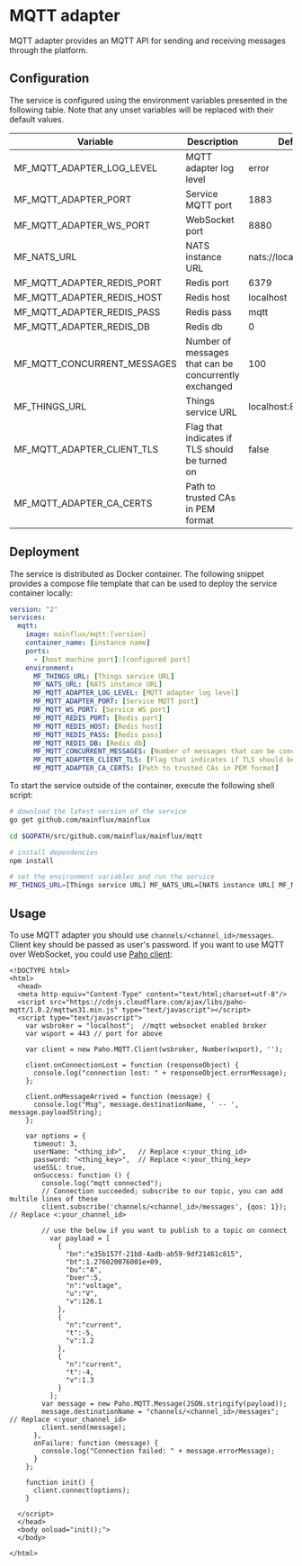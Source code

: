 # MQTT adapter

MQTT adapter provides an MQTT API for sending and receiving messages through the
platform.

## Configuration

The service is configured using the environment variables presented in the
following table. Note that any unset variables will be replaced with their
default values.

| Variable                    | Description                                           | Default               |
|-----------------------------|-------------------------------------------------------|-----------------------|
| MF_MQTT_ADAPTER_LOG_LEVEL   | MQTT adapter log level                                | error                 |
| MF_MQTT_ADAPTER_PORT        | Service MQTT port                                     | 1883                  |
| MF_MQTT_ADAPTER_WS_PORT     | WebSocket port                                        | 8880                  |
| MF_NATS_URL                 | NATS instance URL                                     | nats://localhost:4222 |
| MF_MQTT_ADAPTER_REDIS_PORT  | Redis port                                            | 6379                  |
| MF_MQTT_ADAPTER_REDIS_HOST  | Redis host                                            | localhost             |
| MF_MQTT_ADAPTER_REDIS_PASS  | Redis pass                                            | mqtt                  |
| MF_MQTT_ADAPTER_REDIS_DB    | Redis db                                              | 0                     |
| MF_MQTT_CONCURRENT_MESSAGES | Number of messages that can be concurrently exchanged | 100                   |
| MF_THINGS_URL               | Things service URL                                    | localhost:8181        |
| MF_MQTT_ADAPTER_CLIENT_TLS  | Flag that indicates if TLS should be turned on        | false                 |
| MF_MQTT_ADAPTER_CA_CERTS    | Path to trusted CAs in PEM format                     |                       |

## Deployment

The service is distributed as Docker container. The following snippet provides
a compose file template that can be used to deploy the service container locally:

```yaml
version: "2"
services:
  mqtt:
    image: mainflux/mqtt:[version]
    container_name: [instance name]
    ports:
      - [host machine port]:[configured port]
    environment:
      MF_THINGS_URL: [Things service URL]
      MF_NATS_URL: [NATS instance URL]
      MF_MQTT_ADAPTER_LOG_LEVEL: [MQTT adapter log level]
      MF_MQTT_ADAPTER_PORT: [Service MQTT port]
      MF_MQTT_WS_PORT: [Service WS port]
      MF_MQTT_REDIS_PORT: [Redis port]
      MF_MQTT_REDIS_HOST: [Redis host]
      MF_MQTT_REDIS_PASS: [Redis pass]
      MF_MQTT_REDIS_DB: [Redis db]
      MF_MQTT_CONCURRENT_MESSAGES: [Number of messages that can be concurrently exchanged]
      MF_MQTT_ADAPTER_CLIENT_TLS: [Flag that indicates if TLS should be turned on]
      MF_MQTT_ADAPTER_CA_CERTS: [Path to trusted CAs in PEM format]
```

To start the service outside of the container, execute the following shell script:

```bash
# download the latest version of the service
go get github.com/mainflux/mainflux

cd $GOPATH/src/github.com/mainflux/mainflux/mqtt

# install dependencies
npm install

# set the environment variables and run the service
MF_THINGS_URL=[Things service URL] MF_NATS_URL=[NATS instance URL] MF_MQTT_ADAPTER_LOG_LEVEL=[MQTT adapter log level] MF_MQTT_ADAPTER_PORT=[Service MQTT port] MF_MQTT_WS_PORT=[Service WS port] MF_MQTT_REDIS_PORT=[Redis port] MF_MQTT_REDIS_HOST=[Redis host] MF_MQTT_REDIS_PASS=[Redis pass] MF_MQTT_REDIS_DB=[Redis db] MF_MQTT_CONCURRENT_MESSAGES=[Number of messages that can be concurrently exchanged] MF_MQTT_ADAPTER_CLIENT_TLS=[Flag that indicates if TLS should be turned on] MF_MQTT_ADAPTER_CA_CERTS=[Path to trusted CAs in PEM format] node mqtt.js ..
```

## Usage

To use MQTT adapter you should use `channels/<channel_id>/messages`. Client key should
be passed as user's password. If you want to use MQTT over WebSocket, you could use
[Paho client](https://www.eclipse.org/paho/):

```
<!DOCTYPE html>
<html>
  <head>
  <meta http-equiv="Content-Type" content="text/html;charset=utf-8"/>
  <script src="https://cdnjs.cloudflare.com/ajax/libs/paho-mqtt/1.0.2/mqttws31.min.js" type="text/javascript"></script>
  <script type="text/javascript">
    var wsbroker = "localhost";  //mqtt websocket enabled broker
    var wsport = 443 // port for above

    var client = new Paho.MQTT.Client(wsbroker, Number(wsport), '');

    client.onConnectionLost = function (responseObject) {
      console.log("connection lost: " + responseObject.errorMessage);
    };

    client.onMessageArrived = function (message) {
      console.log("Msg", message.destinationName, ' -- ', message.payloadString);
    };

    var options = {
      timeout: 3,
      userName: "<thing_id>",   // Replace <:your_thing_id>
      password: "<thing_key>",  // Replace <:your_thing_key>
      useSSL: true,
      onSuccess: function () {
        console.log("mqtt connected");
        // Connection succeeded; subscribe to our topic, you can add multile lines of these
        client.subscribe('channels/<channel_id>/messages', {qos: 1});  // Replace <:your_channel_id>

        // use the below if you want to publish to a topic on connect
	      var payload = [
	        {
	          "bn":"e35b157f-21b8-4adb-ab59-9df21461c815",
	          "bt":1.276020076001e+09,
	          "bu":"A",
	          "bver":5,
	          "n":"voltage",
	          "u":"V",
	          "v":120.1
	        },
	        {
	          "n":"current",
	          "t":-5,
	          "v":1.2
	        },
	        {
	          "n":"current",
	          "t":-4,
	          "v":1.3
	        }
	      ];
        var message = new Paho.MQTT.Message(JSON.stringify(payload));
        message.destinationName = "channels/<channel_id>/messages";  // Replace <:your_channel_id>
        client.send(message);
      },
      onFailure: function (message) {
        console.log("Connection failed: " + message.errorMessage);
      }
    };

    function init() {
      client.connect(options);
    }

  </script>
  </head>
  <body onload="init();">
  </body>

</html>
```
